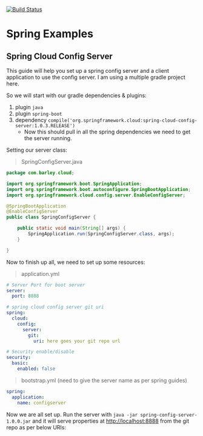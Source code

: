 [![Build Status](https://travis-ci.org/vikramgulia/spring-examples.svg?branch=master)](https://travis-ci.org/vikramgulia/spring-examples)

# Spring Examples

## Spring Cloud Config Server
This guide will help you set up a spring config server and a client application to use the config server. I am using a multiple gradle project here.

So we will start with our gradle dependencies & plugins:
1. plugin `java`
2. plugin `spring-boot`
3. dependency `compile('org.springframework.cloud:spring-cloud-config-server:1.0.3.RELEASE')`
    * Now this should pull in all the spring dependencies we need to get the server running.

Setting our server class:

> SpringConfigServer.java

```java
package com.barley.cloud;

import org.springframework.boot.SpringApplication;
import org.springframework.boot.autoconfigure.SpringBootApplication;
import org.springframework.cloud.config.server.EnableConfigServer;

@SpringBootApplication
@EnableConfigServer
public class SpringConfigServer {

    public static void main(String[] args) {
        SpringApplication.run(SpringConfigServer.class, args);
    }

}
```

Now to finish up all, we need to set up some resources:

> application.yml

```yml
# Server Port for boot server
server:
  port: 8888

# spring cloud config server git uri
spring:
  cloud:
    config:
      server:
        git:
          uri: here goes your git repo url

# Security enable/disable
security:
  basic:
    enabled: false
```

> bootstrap.yml (need to give the server name as per spring guides)

```yml
spring:
  application:
    name: configserver
```

Now we are all set up. Run the server with `java -jar spring-config-server-1.0.0.jar` and it will serve properties at [http://localhost:8888](http://localhost:8888) from the git repo as per below URIs: